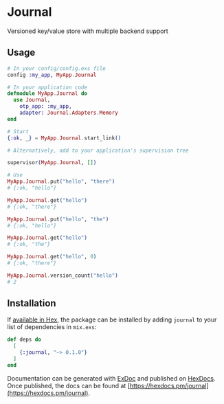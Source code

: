 # Journal

Versioned key/value store with multiple backend support

## Usage

```elixir
# In your config/config.exs file
config :my_app, MyApp.Journal

# In your application code
defmodule MyApp.Journal do
  use Journal,
    otp_app: :my_app,
    adapter: Journal.Adapters.Memory
end

# Start
{:ok, _} = MyApp.Journal.start_link()

# Alternatively, add to your application's supervision tree

supervisor(MyApp.Journal, [])

# Use
MyApp.Journal.put("hello", "there")
# {:ok, "hello"}

MyApp.Journal.get("hello")
# {:ok, "there"}

MyApp.Journal.put("hello", "the")
# {:ok, "hello"}

MyApp.Journal.get("hello")
# {:ok, "the"}

MyApp.Journal.get("hello", 0)
# {:ok, "there"}

MyApp.Journal.version_count("hello")
# 2
```

## Installation

If [available in Hex](https://hex.pm/docs/publish), the package can be installed
by adding `journal` to your list of dependencies in `mix.exs`:

```elixir
def deps do
  [
    {:journal, "~> 0.1.0"}
  ]
end
```

Documentation can be generated with [ExDoc](https://github.com/elixir-lang/ex_doc)
and published on [HexDocs](https://hexdocs.pm). Once published, the docs can
be found at [https://hexdocs.pm/journal](https://hexdocs.pm/journal).
